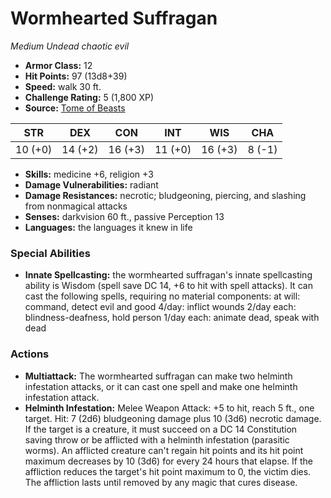 # Wormhearted Suffragan

*Medium* *Undead* *chaotic evil*

- **Armor Class:** 12
- **Hit Points:** 97 (13d8+39)
- **Speed:** walk 30 ft.
- **Challenge Rating:** 5 (1,800 XP)
- **Source:** [Tome of Beasts](https://koboldpress.com/kpstore/product/tome-of-beasts-for-5th-edition-print/)

| STR | DEX | CON | INT | WIS | CHA |
| --- | --- | --- | --- | --- | --- |
| 10 (+0) | 14 (+2) | 16 (+3) | 11 (+0) | 16 (+3) | 8 (-1) |

- **Skills:** medicine +6, religion +3
- **Damage Vulnerabilities:** radiant
- **Damage Resistances:** necrotic; bludgeoning, piercing, and slashing from nonmagical attacks
- **Senses:** darkvision 60 ft., passive Perception 13
- **Languages:** the languages it knew in life
### Special Abilities
- **Innate Spellcasting:** the wormhearted suffragan's innate spellcasting ability is Wisdom (spell save DC 14, +6 to hit with spell attacks). It can cast the following spells, requiring no material components:  at will: command, detect evil and good  4/day: inflict wounds  2/day each: blindness-deafness, hold person  1/day each: animate dead, speak with dead
### Actions
- **Multiattack:** The wormhearted suffragan can make two helminth infestation attacks, or it can cast one spell and make one helminth infestation attack.
- **Helminth Infestation:** Melee Weapon Attack: +5 to hit, reach 5 ft., one target. Hit: 7 (2d6) bludgeoning damage plus 10 (3d6) necrotic damage. If the target is a creature, it must succeed on a DC 14 Constitution saving throw or be afflicted with a helminth infestation (parasitic worms). An afflicted creature can't regain hit points and its hit point maximum decreases by 10 (3d6) for every 24 hours that elapse. If the affliction reduces the target's hit point maximum to 0, the victim dies. The affliction lasts until removed by any magic that cures disease.
